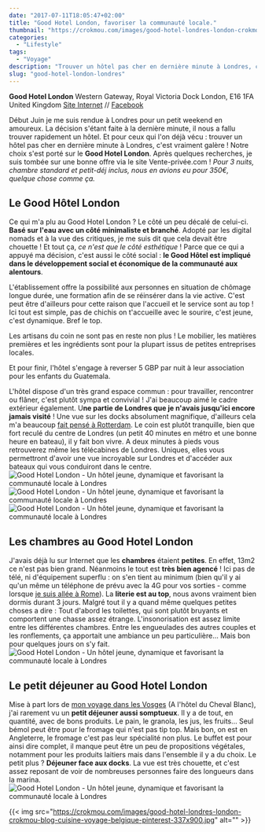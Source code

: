 ```yaml
---
date: "2017-07-11T18:05:47+02:00"
title: "Good Hotel London, favoriser la communauté locale."
thumbnail: "https://crokmou.com/images/good-hotel-londres-london-crokmou-blog-cuisine-voyage-belgique-5.jpg"
categories:
  - "Lifestyle"
tags:
  - "Voyage"
description: "Trouver un hôtel pas cher en dernière minute à Londres, c'est vraiment galère ! Notre choix s'est porté sur le Good Hotel London..."
slug: "good-hotel-london-londres"
---
```


**Good Hotel London** Western Gateway, Royal Victoria Dock London, E16 1FA United Kingdom [Site Internet](http://www.goodhotellondon.com/) // [Facebook](https://www.facebook.com/goodhotellondon)

Début Juin je me suis rendue à Londres pour un petit weekend en amoureux. La décision s'étant faite à la dernière minute, il nous a fallu trouver rapidement un hôtel. Et pour ceux qui l'on déjà vécu : trouver un hôtel pas cher en dernière minute à Londres, c'est vraiment galère ! Notre choix s'est porté sur le **Good Hotel London**. Après quelques recherches, je suis tombée sur une bonne offre via le site Vente-privée.com ! _Pour 3 nuits, chambre standard et petit-déj inclus, nous en avions eu pour 350€, quelque chose comme ça._

## Le Good Hôtel London

Ce qui m'a plu au Good Hotel London ? Le côté un peu décalé de celui-ci. **Basé sur l'eau avec un côté minimaliste et branché**. Adopté par les digital nomads et à la vue des critiques, je me suis dit que cela devait être chouette ! Et tout ça, _ce n'est que le côté esthétique_ ! Parce que ce qui a appuyé ma décision, c'est aussi le côté social : **le Good Hôtel est impliqué dans le développement social et économique de la communauté aux alentours**.

L'établissement offre la possibilité aux personnes en situation de chômage longue durée, une formation afin de se réinsérer dans la vie active. C'est peut être d'ailleurs pour cette raison que l'accueil et le service sont au top ! Ici tout est simple, pas de chichis on t'accueille avec le sourire, c'est jeune, c'est dynamique. Bref le top.

Les artisans du coin ne sont pas en reste non plus ! Le mobilier, les matières premières et les ingrédients sont pour la plupart issus de petites entreprises locales.

Et pour finir, l'hôtel s'engage à reverser 5 GBP par nuit à leur association pour les enfants du Guatemala.

L'hôtel dispose d'un très grand espace commun : pour travailler, rencontrer ou flâner, c'est plutôt sympa et convivial ! J'ai beaucoup aimé le cadre extérieur également. U**ne partie de Londres que je n'avais jusqu'ici encore jamais visité** ! Une vue sur les docks absolument magnifique, d'ailleurs cela m'a beaucoup [fait pensé à Rotterdam](https://crokmou.com/2016/11/citytrip-a-rotterdam). Le coin est plutôt tranquille, bien que fort reculé du centre de Londres (un petit 40 minutes en métro et une bonne heure en bateau), il y fait bon vivre. A deux minutes à pieds vous retrouverez même les télécabines de Londres. Uniques, elles vous permettront d'avoir une vue incroyable sur Londres et d'accéder aux bateaux qui vous conduiront dans le centre. ![Good Hotel London - Un hôtel jeune, dynamique et favorisant la communauté locale à Londres](https://crokmou.com/images/good-hotel-londres-london-crokmou-blog-cuisine-voyage-belgique-2.jpg) ![Good Hotel London - Un hôtel jeune, dynamique et favorisant la communauté locale à Londres](https://crokmou.com/images/good-hotel-londres-london-crokmou-blog-cuisine-voyage-belgique-1.jpg) ![Good Hotel London - Un hôtel jeune, dynamique et favorisant la communauté locale à Londres](https://crokmou.com/images/good-hotel-londres-london-crokmou-blog-cuisine-voyage-belgique-3.jpg)

## Les chambres au Good Hotel London

J'avais déjà lu sur Internet que les **chambres** étaient **petites**. En effet, 13m2 ce n'est pas bien grand. Néanmoins le tout est **très bien agencé** ! Ici pas de télé, ni d'équipement superflu : on s'en tient au minimum (bien qu'il y ai qu'un même un téléphone de prévu avec la 4G pour vos sorties - comme lorsque [je suis allée à Rome](https://crokmou.com/2017/01/citytrip-a-rome-italie)). La **literie est au top**, nous avons vraiment bien dormis durant 3 jours. Malgré tout il y a quand même quelques petites choses a dire : Tout d'abord les toilettes, qui sont plutôt bruyants et comportent une chasse assez étrange. L'insonorisation est assez limite entre les différentes chambres. Entre les engueulades des autres couples et les ronflements, ça apportait une ambiance un peu particulière... Mais bon pour quelques jours on s'y fait. ![Good Hotel London - Un hôtel jeune, dynamique et favorisant la communauté locale à Londres](https://crokmou.com/images/good-hotel-londres-london-crokmou-blog-cuisine-voyage-belgique.jpg)

## Le petit déjeuner au Good Hotel London

Mise à part lors de [mon voyage dans les Vosges](https://crokmou.com/2017/06/roadtrip-nord-du-massif-des-vosges) (A l'hôtel du Cheval Blanc), j'ai rarement vu un **petit déjeuner aussi somptueux**. Il y a de tout, en quantité, avec de bons produits. Le pain, le granola, les jus, les fruits... Seul bémol peut être pour le fromage qui n'est pas tip top. Mais bon, on est en Angleterre, le fromage c'est pas leur spécialité non plus. Le buffet est pour ainsi dire complet, il manque peut être un peu de propositions végétales, notamment pour les produits laitiers mais dans l'ensemble il y a du choix. Le petit plus ? **Déjeuner face aux docks**. La vue est très chouette, et c'est assez reposant de voir de nombreuses personnes faire des longueurs dans la marina. ![Good Hotel London - Un hôtel jeune, dynamique et favorisant la communauté locale à Londres](https://crokmou.com/images/good-hotel-londres-london-crokmou-blog-cuisine-voyage-belgique-4.jpg)

{{< img src="https://crokmou.com/images/good-hotel-londres-london-crokmou-blog-cuisine-voyage-belgique-pinterest-337x900.jpg" alt="" >}}